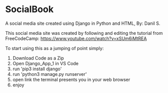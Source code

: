 # SocialBook
A social media site created using Django in Python and HTML, By: Danil S.


This social media site was created by following and editing the tutorial from FreeCodeCamp: https://www.youtube.com/watch?v=xSUm6iMtREA

To start using this as a jumping of point simply:

1. Download Code as a Zip
2. Open Django_App_1 in VS Code
3. run 'pip3 install django'
4. run 'python3 manage.py runserver'
5. open link the terminal presents you in your web browser
6. enjoy 
